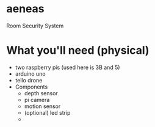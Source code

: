 # aeneas
Room Security System

# What you'll need (physical)
* two raspberry pis (used here is 3B and 5)
* arduino uno 
* tello drone
* Components
  * depth sensor
  * pi camera
  * motion sensor
  * (optional) led strip
  * 
  
